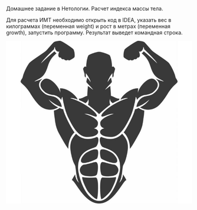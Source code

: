 Домашнее задание в Нетологии. Расчет индекса массы тела.

Для расчета ИМТ необходимо открыть код в IDEA, указать вес в килограммах (переменная weight) и рост в метрах (переменная growth), запустить программу. Результат выведет командная строка.

![](https://github.com/SeniorTe/BodyMassIndex/blob/main/BodyMassService.jpg)
